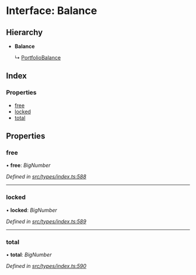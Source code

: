 # Interface: Balance

## Hierarchy

* **Balance**

  ↳ [PortfolioBalance](portfoliobalance.md)

## Index

### Properties

* [free](balance.md#free)
* [locked](balance.md#locked)
* [total](balance.md#total)

## Properties

###  free

• **free**: *BigNumber*

*Defined in [src/types/index.ts:588](https://github.com/PolymathNetwork/polymesh-sdk/blob/959efb76/src/types/index.ts#L588)*

___

###  locked

• **locked**: *BigNumber*

*Defined in [src/types/index.ts:589](https://github.com/PolymathNetwork/polymesh-sdk/blob/959efb76/src/types/index.ts#L589)*

___

###  total

• **total**: *BigNumber*

*Defined in [src/types/index.ts:590](https://github.com/PolymathNetwork/polymesh-sdk/blob/959efb76/src/types/index.ts#L590)*

